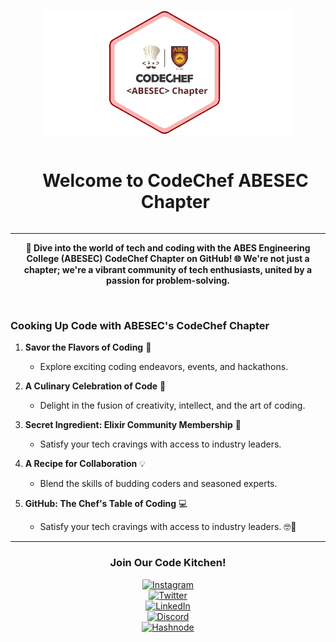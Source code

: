 <p align="center">
  <a href="" rel="noopener">
 <img height="200px" width="400px" src="assets\cclogo.png" alt="CodeChef logo"></a>
</p>
<div id="user-content-toc">
  <ul align="center">
    <summary><h1 style="display: inline-block">Welcome to CodeChef ABESEC Chapter</h1></summary>
  </ul>
</div>
<hr>
<p align="center"><b>🚀 Dive into the world of tech and coding with the ABES Engineering College (ABESEC) CodeChef Chapter on GitHub!
🌐 We're not just a chapter; we're a vibrant community of tech enthusiasts, united by a passion for problem-solving.</b>
</p>
<br>

### Cooking Up Code with ABESEC's CodeChef Chapter

1. **Savor the Flavors of Coding** 🌟
   - Explore exciting coding endeavors, events, and hackathons.

2. **A Culinary Celebration of Code** 🎉
   - Delight in the fusion of creativity, intellect, and the art of coding.

3. **Secret Ingredient: Elixir Community Membership** 🔗
   - Satisfy your tech cravings with access to industry leaders.

4. **A Recipe for Collaboration** 💡
   - Blend the skills of budding coders and seasoned experts.

5. **GitHub: The Chef's Table of Coding** 💻
   - Satisfy your tech cravings with access to industry leaders. 🤓💬
--- 
<h3 align="center">Join Our Code Kitchen!</h3> 

<p align="center">
  <a href="https://www.instagram.com/abesec.codechef/">
    <img src="https://img.shields.io/badge/Instagram-%40abesec.codechef-%23E4405F?style=for-the-badge&logo=instagram" alt="Instagram">
  </a><br />

  <a href="https://twitter.com/abesec_codechef">
    <img src="https://img.shields.io/badge/Twitter-%40abesec_codechef-%231DA1F2?style=for-the-badge&logo=twitter" alt="Twitter">
  </a><br />

  <a href="https://www.linkedin.com/company/abesec-codechef/">
    <img src="https://img.shields.io/badge/LinkedIn-CodeChef_ABESEC_Chapter-%230077B5?style=for-the-badge&logo=linkedin" alt="LinkedIn">
  </a><br />

  <a href="https://discord.gg/5kSp9Zmcp6">
    <img src="https://img.shields.io/badge/Discord-ELIXIR_COMMUNITY-%237289DA?style=for-the-badge&logo=discord" alt="Discord">
  </a><br />
  <a href="https://hashnode.com/@CodeChefABESEC">
    <img src="https://img.shields.io/badge/Hashnode-CodeChef_ABESEC_Chapter-2962FF?style=for-the-badge&logo=hashnode&logoColor=white" alt="Hashnode">
  </a><br />





